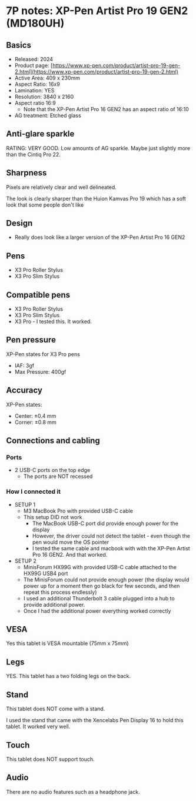 # 7P notes: XP-Pen Artist Pro 19 GEN2 (MD180UH)



## Basics

* Released: 2024
* Product page: [https://www.xp-pen.com/product/artist-pro-19-gen-2.html](https://www.xp-pen.com/product/artist-pro-19-gen-2.html)
* Active Area: 409 x 230mm
* Aspect Ratio: 16x9&#x20;
* Lamination: YES
* Resolution: 3840 x 2160
* Aspect ratio 16:9
  * Note that the XP-Pen Artist Pro 16 GEN2 has an aspect ratio of 16:10
* AG treatment: Etched glass

## Anti-glare sparkle

RATING: VERY GOOD. Low amounts of AG sparkle. Maybe just slightly more than the Cintiq Pro 22.

## Sharpness

Pixels are relatively clear and well delineated.

The look is clearly sharper than the Huion Kamvas Pro 19 which has a soft look that some people don't like

## Design

* Really does look like a larger version of the XP-Pen Artist Pro 16 GEN2&#x20;

## Pens

* X3 Pro Roller Stylus
* X3 Pro Slim Stylus

## Compatible pens

* X3 Pro Roller Stylus
* X3 Pro Slim Stylus
* X3 Pro - I tested this. It worked.

## Pen pressure

XP-Pen states for X3 Pro pens

* IAF: 3gf
* Max Pressure: 400gf

## Accuracy

XP-Pen states:

* Center:  ±0.4 mm&#x20;
* Corner: ±0.8 mm&#x20;

## Connections and cabling

### Ports

* 2 USB-C ports on the top edge
  * The ports are NOT recessed

### How I connected it

* SETUP 1
  * M3 MacBook Pro with provided USB-C cable
  * This setup DID not work&#x20;
    * The MacBook USB-C port did provide enough power for the display
    * However, the driver could not detect the tablet - even though the pen would move the OS pointer
    * I tested the same cable and macbook with with the XP-Pen Artist Pro 16 GEN2. And that worked.
* SETUP 2
  * MinisForum HX99G with provided USB-C cable attached to the HX99G USB4 port
  * The MinisForum could not provide enough power (the display would power up for a moment then go black for  few seconds, and then repeat this process endlessly)
  * I used an additional Thunderbolt 3 cable plugged into a hub to provide additional power.
  * Once I had the additional power everything worked correctly&#x20;

## VESA

Yes this tablet is VESA mountable (75mm x 75mm)

## Legs

YES. This tablet has a two folding legs on the back.

## Stand

This tablet does NOT come with a stand.

I used the stand that came with the Xencelabs Pen Display 16 to hold this tablet. It worked very well.

## Touch

This tablet does NOT support touch.

## Audio

There are no audio features such as a headphone jack.







